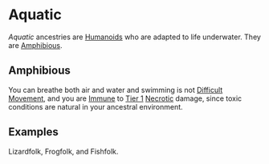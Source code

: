 # Aquatic

*Aquatic* ancestries are [Humanoids](../../../Resources%20for%20GMs/Creature%20Types/Humanoid.md) who are adapted to life underwater. They are [Amphibious](Aquatic.md#Amphibious).

## Amphibious

You can breathe both air and water and swimming is not [Difficult Movement](../../../Game%20Procedures/Combat/Movement.md#Difficult%20Movement), and you are [Immune](../../../Game%20Procedures/Conditions/Immune.md) to [Tier 1](../../../Game%20Procedures/Combat/Damage/Damage%20Tiers/Tier%201.md) [Necrotic](../../../Game%20Procedures/Combat/Damage/Damage%20Types/Necrotic.md) damage, since toxic conditions are natural in your ancestral environment.

## Examples

Lizardfolk, Frogfolk, and Fishfolk.

